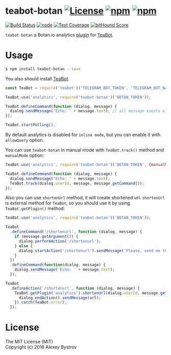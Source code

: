 teabot-botan  [![License](https://img.shields.io/github/license/strikeentco/teabot-botan.svg)](https://github.com/strikeentco/teabot-botan/blob/master/LICENSE) [![npm](https://img.shields.io/npm/v/teabot-botan.svg)](https://www.npmjs.com/package/teabot-botan) [![npm](https://img.shields.io/badge/teabot-plugin-blue.svg)](https://github.com/strikeentco/teabot/tree/master/docs/PLUGINS.md)
==========
[![Build Status](https://travis-ci.org/strikeentco/teabot-botan.svg)](https://travis-ci.org/strikeentco/teabot-botan) [![node](https://img.shields.io/node/v/teabot-botan.svg)](https://www.npmjs.com/package/teabot-botan) [![Test Coverage](https://codeclimate.com/github/strikeentco/teabot-botan/badges/coverage.svg)](https://codeclimate.com/github/strikeentco/teabot-botan/coverage) [![bitHound Score](https://www.bithound.io/github/strikeentco/teabot-botan/badges/score.svg)](https://www.bithound.io/github/strikeentco/teabot-botan)

`teabot-botan` a Botan.io analytics [plugin](https://github.com/strikeentco/teabot/tree/master/docs/PLUGINS.md) for [TeaBot](https://github.com/strikeentco/teabot).

# Usage

```sh
$ npm install teabot-botan --save
```

You also should install [TeaBot](https://github.com/strikeentco/teabot).

```js
const TeaBot = require('teabot')('TELEGRAM_BOT_TOKEN', 'TELEGRAM_BOT_NAME');

TeaBot.use('analytics', require('teabot-botan')('BOTAN_TOKEN'));

TeaBot.defineCommand(function (dialog, message) {
  dialog.sendMessage('Echo: ' + message.text); // all message events will be sent directly to botan.io
});

TeaBot.startPolling();
```
By default analytics is disabled for `inline mode`, but you can enable it with `allowQuery` option.

You can use `teabot-botan` in manual mode with `TeaBot.track()` method and `manualMode` option:
```js
TeaBot.use('analytics', require('teabot-botan')('BOTAN_TOKEN', {manualMode: true}));

TeaBot.defineCommand(function (dialog, message) {
  dialog.sendMessage('Echo: ' + message.text);
  TeaBot.track(dialog.userId, message, message.getCommand());
});
```

Also you can use `shortenUrl` method, it will create shortened url. `shortenUrl` is external method for `TeaBot`, so you should use it by using `TeaBot.getPlugin()` method:
```js
TeaBot.use('analytics', require('teabot-botan')('BOTAN_TOKEN'));

TeaBot
  .defineCommand('/shortenurl', function (dialog, message) {
    if (message.getArgument()) {
      dialog.performAction('/shortenurl');
    } else {
      dialog.startAction('/shortenurl').sendMessage('Please, send me the link.');
    }
  })
  .defineCommand(function(dialog, message) {
    dialog.sendMessage('Echo: ' + message.text);
  });

TeaBot
  .defineAction('/shortenurl', function (dialog, message) {
    TeaBot.getPlugin('analytics').shortenUrl(dialog.userId, message.getArgument()).then(function (url) {
      dialog.endAction().sendMessage(url);
    }).catch(TeaBot.error);
  });
```
# License

The MIT License (MIT)<br/>
Copyright (c) 2016 Alexey Bystrov
